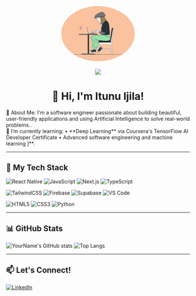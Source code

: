 
 <p align="center">
  <img src="/coding.gif" 
       alt="Itunu's waving animation" 
       width="40%" 
       style="border-radius: 50%; border: 4px solid #fff;" />

</p>

<div align="center">
   <img src = "https://camo.githubusercontent.com/525201e24fcf0d7d87f167b8f972bf33242f0588d8bb426b7df5e2911bcc609a/68747470733a2f2f7777772e616e696d61746564696d616765732e6f72672f646174612f6d656469612f3536322f616e696d617465642d6c696e652d696d6167652d303138342e676966" />
</div>

<h1 align="center">👋 Hi, I'm Itunu Ijila!</h1>
  🚀 About Me: 
I'm a software engineer passionate about building beautiful, user-friendly applications and using Artificial Intelligence to solve real-world problems..   </br>
🌱 I’m currently learning:  
  • **Deep Learning** via Coursera's TensorFlow AI Developer Certificate  
  • Advanced software engineering and machine learning  ]**.

---

## 🧰 My Tech Stack


![React Native](https://img.shields.io/badge/-React%20Native-20232A?style=flat&logo=react&logoColor=61DAFB)
![JavaScript](https://img.shields.io/badge/-JavaScript-F7DF1E?style=flat&logo=javascript&logoColor=black)
![Next.js](https://img.shields.io/badge/-Next.js-000000?style=flat&logo=next.js)
![TypeScript](https://img.shields.io/badge/-TypeScript-3178C6?style=flat&logo=typescript&logoColor=white)

![TailwindCSS](https://img.shields.io/badge/-TailwindCSS-38B2AC?style=flat&logo=tailwind-css&logoColor=white)
![Firebase](https://img.shields.io/badge/-Firebase-FFCA28?style=flat&logo=firebase&logoColor=black)
![Supabase](https://img.shields.io/badge/-Supabase-3ECF8E?style=flat&logo=supabase&logoColor=white)
![VS Code](https://img.shields.io/badge/-VS%20Code-007ACC?style=flat&logo=visual-studio-code&logoColor=white)


![HTML5](https://img.shields.io/badge/-HTML5-E34F26?style=flat&logo=html5&logoColor=white)
![CSS3](https://img.shields.io/badge/-CSS3-1572B6?style=flat&logo=css3)
![Python](https://img.shields.io/badge/-Python-3776AB?style=flat&logo=python)


---

## 📊 GitHub Stats

![YourName's GitHub stats](https://github-readme-activity-graph.vercel.app/graph?username=Itunuijila&bg_color=141414&color=fffdb8&line=fafaff&point=ff5252&area=true&hide_border=true" )
![Top Langs](https://github-readme-stats.vercel.app/api/top-langs/?username=Itunuijila&layout=compact&theme=radical)


---

## 📫 Let's Connect!
[![LinkedIn](https://img.shields.io/badge/-LinkedIn-blue?style=flat&logo=linkedin)](https://www.linkedin.com/in/itunu-deborah-i-b463b1108/)

